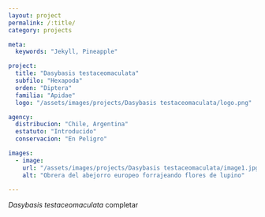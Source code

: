 ```yaml
---
layout: project
permalink: /:title/
category: projects

meta:
  keywords: "Jekyll, Pineapple"

project:
  title: "Dasybasis testaceomaculata"
  subfilo: "Hexapoda"
  orden: "Diptera"
  familia: "Apidae"
  logo: "/assets/images/projects/Dasybasis testaceomaculata/logo.png"

agency:
  distribucion: "Chile, Argentina"
  estatuto: "Introducido"
  conservacion: "En Peligro"

images:
  - image:
    url: "/assets/images/projects/Dasybasis testaceomaculata/image1.jpg"
    alt: "Obrera del abejorro europeo forrajeando flores de lupino"
  
---
```

<p><i>Dasybasis testaceomaculata</i> completar </p>


